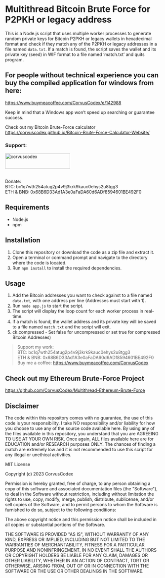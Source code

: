 # Multithread Bitcoin Brute Force for P2PKH or legacy address


This is a Node.js script that uses multiple worker processes to generate random private keys for Bitcoin P2PKH or legacy wallets in hexadecimal format and check if they match any of the P2PKH or legacy addresses in a file named `data.txt`. If a match is found,  the script saves the wallet and its private key (seed) in WIF format to a file named ‘match.txt’ and quits program.

## For people without technical experience you can buy the compiled application for windows from here:
https://www.buymeacoffee.com/CorvusCodex/e/142988

Keep in mind that a Windows app won’t speed up searching or guarantee success.

Check out my Bitcoin Brute-Force calculator
https://corvuscodex.github.io/Bitcoin-Brute-Force-Calculator-Website/

<h3 align="left">Support:</h3>
<p><a href="https://www.buymeacoffee.com/corvuscodex"> <img align="left" src="https://cdn.buymeacoffee.com/buttons/v2/default-yellow.png" height="50" width="210" alt="corvuscodex" /></a></p><br><br>

<br><br>
Donate: <br>
BTC: bc1q7wth254atug2p4v9j3krk9kauc0ehys2u8tgg3 <br>
ETH & BNB: 0x68B6D33Ad1A3e0aFaDA60d6ADf8594601BE492F0

## Requirements

- Node.js
- npm

## Installation

1. Clone this repository or download the code as a zip file and extract it.
2. Open a terminal or command prompt and navigate to the directory where the code is located.
3. Run `npm install` to install the required dependencies.

## Usage

1. Add the Bitcoin addresses you want to check against to a file named `data.txt`, with one address per line (Addresses must start with 1).
2. Run `node app.js` to start the script.
3. The script will display the loop count for each worker process in real-time.
4. If a match is found, the wallet address and its private key will be saved to a file named `match.txt` and the script will exit.
5. ck.compressed - Set false for uncompressed or set true for compressed Bitcoin Addresses)



>Support my work:<br>
>BTC: bc1q7wth254atug2p4v9j3krk9kauc0ehys2u8tgg3<br>
>ETH & BNB: 0x68B6D33Ad1A3e0aFaDA60d6ADf8594601BE492F0<br>
>Buy me a coffee: https://www.buymeacoffee.com/CorvusCodex


## Check out my Ethereum Brute-Force Project
https://github.com/CorvusCodex/Multithread-Ethereum-Brute-Force

## Disclaimer

The code within this repository comes with no guarantee, the use of this code is your responsibility. I take NO responsibility and/or liability for how you choose to use any of the source code available here. By using any of the files available in this repository, you understand that you are AGREEING TO USE AT YOUR OWN RISK. Once again, ALL files available here are for EDUCATION and/or RESEARCH purposes ONLY. The chances of finding a match are extremely low and it is not recommended to use this script for any illegal or unethical activities.


MIT License

Copyright (c) 2023 CorvusCodex

Permission is hereby granted, free of charge, to any person obtaining a copy
of this software and associated documentation files (the "Software"), to deal
in the Software without restriction, including without limitation the rights
to use, copy, modify, merge, publish, distribute, sublicense, and/or sell
copies of the Software, and to permit persons to whom the Software is
furnished to do so, subject to the following conditions:

The above copyright notice and this permission notice shall be included in all
copies or substantial portions of the Software.

THE SOFTWARE IS PROVIDED "AS IS", WITHOUT WARRANTY OF ANY KIND, EXPRESS OR
IMPLIED, INCLUDING BUT NOT LIMITED TO THE WARRANTIES OF MERCHANTABILITY,
FITNESS FOR A PARTICULAR PURPOSE AND NONINFRINGEMENT. IN NO EVENT SHALL THE
AUTHORS OR COPYRIGHT HOLDERS BE LIABLE FOR ANY CLAIM, DAMAGES OR OTHER
LIABILITY, WHETHER IN AN ACTION OF CONTRACT, TORT OR OTHERWISE, ARISING FROM,
OUT OF OR IN CONNECTION WITH THE SOFTWARE OR THE USE OR OTHER DEALINGS IN THE
SOFTWARE.
